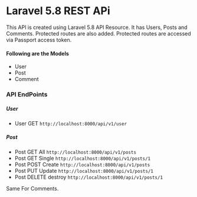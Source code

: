 # Laravel 5.8 REST APi
This API is created using Laravel 5.8 API Resource. It has Users, Posts and Comments. Protected routes are also added. Protected routes are accessed via Passport access token.

#### Following are the Models
* User
* Post
* Comment

### API EndPoints
##### User
* User GET `http://localhost:8000/api/v1/user`
##### Post
* Post GET All `http://localhost:8000/api/v1/posts`
* Post GET Single `http://localhost:8000/api/v1/posts/1`
* Post POST Create `http://localhost:8000/api/v1/posts`
* Post PUT Update `http://localhost:8000/api/v1/posts/1`
* Post DELETE destroy `http://localhost:8000/api/v1/posts/1`

Same For Comments.